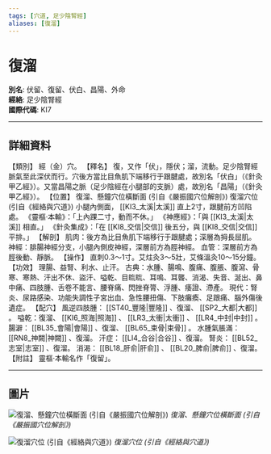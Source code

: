 ```yaml
---
tags: [穴道, 足少陰腎經]
aliases: [復溜]
---
```


# 復溜

**別名**: 伏留、復留、伏白、昌陽、外命  
**經絡**: 足少陰腎經  
**國際代碼**: KI7  

---

## 詳細資料
【類別】
經（金）穴。
【釋名】
復，又作「伏」，隱伏；溜，流動。足少陰腎經脈氣至此深伏而行。穴後方當比目魚肌下端移行于跟腱處，故別名「伏白」（《針灸甲乙經》）。又當昌陽之脈（足少陰經在小腿部的支脈）處，故別名「昌陽」（《針灸甲乙經》）。
【位置】
復溜、懸鐘穴位橫斷面 (引自《嚴振國穴位解剖》)
復溜穴位 (引自《經絡與穴道》)
小腿內側面， [[KI3_太溪|太溪]] 直上2寸，跟腱前方凹陷處。
《靈樞‧本輸》：「上內踝二寸，動而不休。」
《神應經》：「與 [[KI3_太溪|太溪]] 相直。」
《針灸集成》：「在 [[KI8_交信|交信]] 後五分，與 [[KI8_交信|交信]] 平排。」
【解剖】
肌肉：後方為比目魚肌下端移行于跟腱處；深層為拇長屈肌。
神經：腓腸神經分支，小腿內側皮神經，深層前方為脛神經。
血管：深層前方為脛後動、靜脈。
【操作】
直刺0.3～1寸。艾炷灸3～5壯，艾條溫灸10～15分鐘。
【功效】
理腸、益腎、利水、止汗。
古典：水腫、腸鳴、腹痛、腹脹、腹瀉、骨寒、寒熱、汗出不休、盜汗、嗌乾、目䀮䀮、耳鳴、耳聾、消渴、失音、涎出、鼻中痛、四肢腫、舌卷不能言、腰脊痛、閃挫脊膂、浮腫、痿證、滯產。
現代：腎炎、尿路感染、功能失調性子宮出血、急性腰扭傷、下肢癱瘓、足跟痛、腦外傷後遺症。
【配穴】
風逆四肢腫： [[ST40_豐隆|豐隆]] 、復溜、 [[SP2_大都|大都]] 。
嗌乾：復溜、 [[KI6_照海|照海]] 、 [[LR3_太衝|太衝]] 、 [[LR4_中封|中封]] 。
腸澼： [[BL35_會陽|會陽]] 、復溜、 [[BL65_束骨|束骨]] 。
水腫氣脹滿： [[RN8_神闕|神闕]] 、復溜。
汗症： [[LI4_合谷|合谷]] 、復溜。
腎炎： [[BL52_志室|志室]] 、復溜。
消渴： [[BL18_肝俞|肝俞]] 、 [[BL20_脾俞|脾俞]] 、復溜。
【附註】
靈樞‧本輸名作「復留」。

---

## 圖片
![復溜、懸鐘穴位橫斷面 (引自《嚴振國穴位解剖》)](https://yibian.hopto.org/pic/acu/norm/08/fuliu,xuanzhong(yen).jpg)
_復溜、懸鐘穴位橫斷面 (引自《嚴振國穴位解剖》)_

![復溜穴位 (引自《經絡與穴道》)](https://yibian.hopto.org/pic/acu/norm/08/fuliu(j&a).jpg)
_復溜穴位 (引自《經絡與穴道》)_

